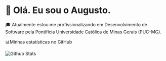 # 👋 Olá. Eu sou o Augusto.

🎓 Atualmente estou me profissionalizando em Desenvolvimento de Software pela Pontifícia Universidade Católica de Minas Gerais (PUC-MG). 
<!--
📁Aqui você encontrará repositórios sobre:
- 📲Cursos extracurriculares em tecnologia
- 📖Disciplinas de ciências exatas e informática
- 🧮Maratonas de programação
- 💡Projetos acadêmicos e pessoais
-->
📊Minhas estatísticas no GitHub
<div>
  <img
        align="center"
        src="https://github-readme-stats.vercel.app/api/top-langs/?username=augustbiza&theme=dracula&hide_border=false&include_all_commits=true&count_private=true&layout=compact"
        alt="Github Stats"
  />
</div>
